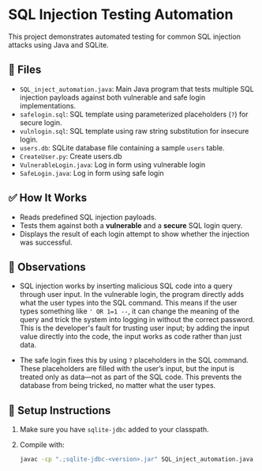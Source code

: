 # SQL Injection Testing Automation

This project demonstrates automated testing for common SQL injection attacks using Java and SQLite.

## 📁 Files

- `SQL_inject_automation.java`: Main Java program that tests multiple SQL injection payloads against both vulnerable and safe login implementations.
- `safelogin.sql`: SQL template using parameterized placeholders (`?`) for secure login.
- `vulnlogin.sql`: SQL template using raw string substitution for insecure login.
- `users.db`: SQLite database file containing a sample `users` table.
- `CreateUser.py`: Create users.db
- `VulnerableLogin.java`: Log in form using vulnerable login
- `SafeLogin.java`: Log in form using safe login

## ✅ How It Works

- Reads predefined SQL injection payloads.
- Tests them against both a **vulnerable** and a **secure** SQL login query.
- Displays the result of each login attempt to show whether the injection was successful.

## 🧪 Observations

- SQL injection works by inserting malicious SQL code into a query through user input. In the vulnerable login, the program directly adds what the user types into the SQL command. This means if the user types something like `' OR 1=1 --`, it can change the meaning of the query and trick the system into logging in without the correct password. This is the developer's fault for trusting user input; by adding the input value directly into the code, the input works as code rather than just data.

- The safe login fixes this by using `?` placeholders in the SQL command. These placeholders are filled with the user’s input, but the input is treated only as data—not as part of the SQL code. This prevents the database from being tricked, no matter what the user types.

## 🔧 Setup Instructions

1. Make sure you have `sqlite-jdbc` added to your classpath.
2. Compile with:

   ```bash
   javac -cp ".;sqlite-jdbc-<version>.jar" SQL_inject_automation.java
